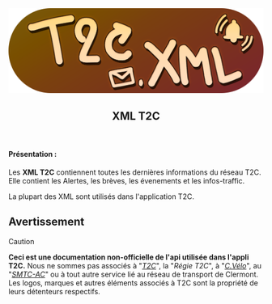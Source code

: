 <h3 align="center">
  <br>
  <img src="https://github.com/dumb-software/T2C-API-Documentation/blob/main/.github/assets/xml.png?raw=true" width="550px" alt="WD Push Server Logo"/>
  <br>
  <h2 align="center">XML T2C</h2>
  <br>
</h3>

#### Présentation :

Les **XML T2C** contiennent toutes les dernières informations du réseau T2C. Elle contient les Alertes, les brèves, les évenements et les infos-traffic.

La plupart des XML sont utilisés dans l'application T2C.

## Avertissement
>[!CAUTION]
> **Ceci est une documentation non-officielle de l'api utilisée dans l'appli T2C.**
> Nous ne sommes pas associés à "*[T2C](https://www.t2c.fr/)*", la "*Régie T2C*", à "*[C.Vélo](https://www.c-velo.fr/)*", au "*[SMTC-AC](https://www.smtc-clermont-agglo.fr/)*" ou à tout autre service lié au réseau de transport de Clermont.
> Les logos, marques et autres éléments associés à T2C sont la propriété de leurs détenteurs respectifs.
